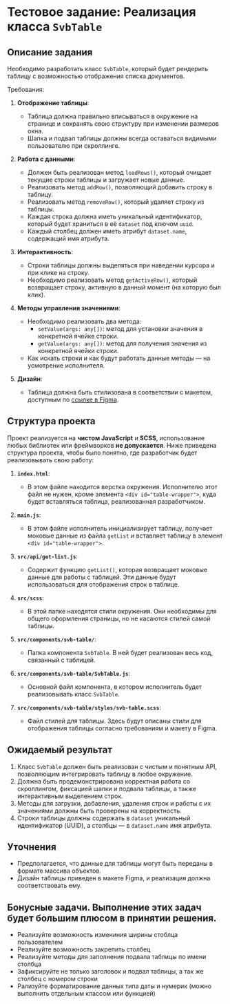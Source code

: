 # Тестовое задание: Реализация класса `SvbTable`

## Описание задания

Необходимо разработать класс `SvbTable`, который будет рендерить таблицу с возможностью отображения списка документов.

Требования:
1. **Отображение таблицы**:
   - Таблица должна правильно вписываться в окружение на странице и сохранять свою структуру при изменении размеров окна.
   - Шапка и подвал таблицы должны всегда оставаться видимыми пользователю при скроллинге.

2. **Работа с данными**:
   - Должен быть реализован метод `loadRows()`, который очищает текущие строки таблицы и загружает новые данные.
   - Реализовать метод `addRow()`, позволяющий добавить строку в таблицу.
   - Реализовать метод `removeRow()`, который удаляет строку из таблицы.
   - Каждая строка должна иметь уникальный идентификатор, который будет храниться в её `dataset` под ключом `uuid`.
   - Каждый столбец должен иметь атрибут `dataset.name`, содержащий имя атрибута.

3. **Интерактивность**:
   - Строки таблицы должны выделяться при наведении курсора и при клике на строку.
   - Необходимо реализовать метод `getActiveRow()`, который возвращает строку, активную в данный момент (на которую был клик).

4. **Методы управления значениями**:
   - Необходимо реализовать два метода:
     - `setValue(args: any[])`: метод для установки значения в конкретной ячейке строки.
     - `getValue(args: any[])`: метод для получения значения из конкретной ячейки строки.
   - Как искать строки и как будут работать данные методы — на усмотрение исполнителя.

5. **Дизайн**:
   - Таблица должна быть стилизована в соответствии с макетом, доступным по [ссылке в Figma](https://www.figma.com/design/b9ZaU7RHYKa281FTzGGfU2/Untitled?node-id=0-1&t=ZXKQzIe56GE0IsVb-1).

## Структура проекта

Проект реализуется на **чистом JavaScript** и **SCSS**, использование любых библиотек или фреймворков **не допускается**. Ниже приведена структура проекта, чтобы было понятно, где разработчик будет реализовывать свою работу:

1. **`index.html`**:
   - В этом файле находится верстка окружения. Исполнителю этот файл не нужен, кроме элемента `<div id="table-wrapper">`, куда будет вставляться таблица, реализованная разработчиком.

2. **`main.js`**:
   - В этом файле исполнитель инициализирует таблицу, получает моковые данные из файла `getList` и вставляет таблицу в элемент `<div id="table-wrapper">`.

3. **`src/api/get-list.js`**:
   - Содержит функцию `getList()`, которая возвращает моковые данные для работы с таблицей. Эти данные будут использоваться для отображения строк в таблице.

4. **`src/scss`**:
   - В этой папке находятся стили окружения. Они необходимы для общего оформления страницы, но не касаются стилей самой таблицы.

5. **`src/components/svb-table/`**:
   - Папка компонента `SvbTable`. В ней будет реализован весь код, связанный с таблицей.

6. **`src/components/svb-table/SvbTable.js`**:
   - Основной файл компонента, в котором исполнитель будет реализовывать класс `SvbTable`.

7. **`src/components/svb-table/styles/svb-table.scss`**:
   - Файл стилей для таблицы. Здесь будут описаны стили для отображения таблицы согласно требованиям и макету в Figma.

## Ожидаемый результат

1. Класс `SvbTable` должен быть реализован с чистым и понятным API, позволяющим интегрировать таблицу в любое окружение.
2. Должна быть продемонстрирована корректная работа со скроллингом, фиксацией шапки и подвала таблицы, а также интерактивным выделением строк.
3. Методы для загрузки, добавления, удаления строк и работы с их значениями должны быть проверены на корректность.
4. Строки таблицы должны содержать в `dataset` уникальный идентификатор (UUID), а столбцы — в `dataset.name` имя атрибута.

## Уточнения

- Предполагается, что данные для таблицы могут быть переданы в формате массива объектов.
- Дизайн таблицы приведен в макете Figma, и реализация должна соответствовать ему.

## Бонусные задачи. Выполнение этих задач будет большим плюсом в принятии решения.

- Реализуйте возможность измениния ширины стоблца пользователем
- Реализуйте возможность закрепить столбец
- Реализуйте методы для заполнения подвала таблицы по имени столбца 
- Зафиксируйте не только заголовок и подвал таблицы, а так же столбец с номером строки
- Рализуйте форматирование данных типа даты и нумерик (можно выполнить отдельным классом или функцией)
